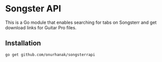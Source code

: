 # Songster API

This is a Go module that enables searching for tabs on Songsterr and get download links for Guitar Pro files.

## Installation

```bash
go get github.com/onurhanak/songsterrapi

